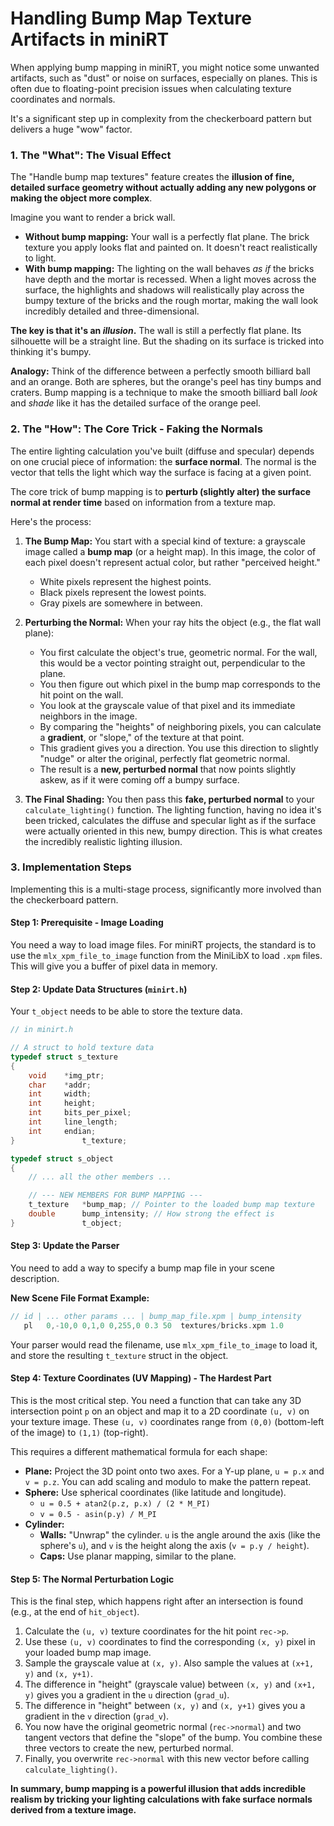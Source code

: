 # Handling Bump Map Texture Artifacts in miniRT

When applying bump mapping in miniRT, you might notice some unwanted artifacts, such as "dust" or noise on surfaces, especially on planes. This is often due to floating-point precision issues when calculating texture coordinates and normals.

It's a significant step up in complexity from the checkerboard pattern but delivers a huge "wow" factor.

### 1. The "What": The Visual Effect

The "Handle bump map textures" feature creates the **illusion of fine, detailed surface geometry without actually adding any new polygons or making the object more complex**.

Imagine you want to render a brick wall.
*   **Without bump mapping:** Your wall is a perfectly flat plane. The brick texture you apply looks flat and painted on. It doesn't react realistically to light.
*   **With bump mapping:** The lighting on the wall behaves *as if* the bricks have depth and the mortar is recessed. When a light moves across the surface, the highlights and shadows will realistically play across the bumpy texture of the bricks and the rough mortar, making the wall look incredibly detailed and three-dimensional.

**The key is that it's an *illusion*.** The wall is still a perfectly flat plane. Its silhouette will be a straight line. But the shading on its surface is tricked into thinking it's bumpy.

**Analogy:** Think of the difference between a perfectly smooth billiard ball and an orange. Both are spheres, but the orange's peel has tiny bumps and craters. Bump mapping is a technique to make the smooth billiard ball *look* and *shade* like it has the detailed surface of the orange peel.

### 2. The "How": The Core Trick - Faking the Normals

The entire lighting calculation you've built (diffuse and specular) depends on one crucial piece of information: the **surface normal**. The normal is the vector that tells the light which way the surface is facing at a given point.

The core trick of bump mapping is to **perturb (slightly alter) the surface normal at render time** based on information from a texture map.

Here's the process:

1.  **The Bump Map:** You start with a special kind of texture: a grayscale image called a **bump map** (or a height map). In this image, the color of each pixel doesn't represent actual color, but rather "perceived height."
    *   White pixels represent the highest points.
    *   Black pixels represent the lowest points.
    *   Gray pixels are somewhere in between.

2.  **Perturbing the Normal:** When your ray hits the object (e.g., the flat wall plane):
    *   You first calculate the object's true, geometric normal. For the wall, this would be a vector pointing straight out, perpendicular to the plane.
    *   You then figure out which pixel in the bump map corresponds to the hit point on the wall.
    *   You look at the grayscale value of that pixel and its immediate neighbors in the image.
    *   By comparing the "heights" of neighboring pixels, you can calculate a **gradient**, or "slope," of the texture at that point.
    *   This gradient gives you a direction. You use this direction to slightly "nudge" or alter the original, perfectly flat geometric normal.
    *   The result is a **new, perturbed normal** that now points slightly askew, as if it were coming off a bumpy surface.

3.  **The Final Shading:** You then pass this **fake, perturbed normal** to your `calculate_lighting()` function. The lighting function, having no idea it's been tricked, calculates the diffuse and specular light as if the surface were actually oriented in this new, bumpy direction. This is what creates the incredibly realistic lighting illusion.

### 3. Implementation Steps

Implementing this is a multi-stage process, significantly more involved than the checkerboard pattern.

#### **Step 1: Prerequisite - Image Loading**

You need a way to load image files. For miniRT projects, the standard is to use the `mlx_xpm_file_to_image` function from the MiniLibX to load `.xpm` files. This will give you a buffer of pixel data in memory.

#### **Step 2: Update Data Structures (`minirt.h`)**

Your `t_object` needs to be able to store the texture data.

```c
// in minirt.h

// A struct to hold texture data
typedef struct s_texture
{
    void    *img_ptr;
    char    *addr;
    int     width;
    int     height;
    int     bits_per_pixel;
    int     line_length;
    int     endian;
}               t_texture;

typedef struct s_object
{
    // ... all the other members ...

    // --- NEW MEMBERS FOR BUMP MAPPING ---
    t_texture   *bump_map; // Pointer to the loaded bump map texture
    double      bump_intensity; // How strong the effect is
}               t_object;
```

#### **Step 3: Update the Parser**

You need to add a way to specify a bump map file in your scene description.

**New Scene File Format Example:**
```c
// id | ... other params ... | bump_map_file.xpm | bump_intensity
   pl   0,-10,0 0,1,0 0,255,0 0.3 50  textures/bricks.xpm 1.0
```
Your parser would read the filename, use `mlx_xpm_file_to_image` to load it, and store the resulting `t_texture` struct in the object.

#### **Step 4: Texture Coordinates (UV Mapping) - The Hardest Part**

This is the most critical step. You need a function that can take any 3D intersection point `p` on an object and map it to a 2D coordinate `(u, v)` on your texture image. These `(u, v)` coordinates range from `(0,0)` (bottom-left of the image) to `(1,1)` (top-right).

This requires a different mathematical formula for each shape:

*   **Plane:** Project the 3D point onto two axes. For a Y-up plane, `u = p.x` and `v = p.z`. You can add scaling and modulo to make the pattern repeat.
*   **Sphere:** Use spherical coordinates (like latitude and longitude).
    *   `u = 0.5 + atan2(p.z, p.x) / (2 * M_PI)`
    *   `v = 0.5 - asin(p.y) / M_PI`
*   **Cylinder:**
    *   **Walls:** "Unwrap" the cylinder. `u` is the angle around the axis (like the sphere's `u`), and `v` is the height along the axis (`v = p.y / height`).
    *   **Caps:** Use planar mapping, similar to the plane.

#### **Step 5: The Normal Perturbation Logic**

This is the final step, which happens right after an intersection is found (e.g., at the end of `hit_object`).

1.  Calculate the `(u, v)` texture coordinates for the hit point `rec->p`.
2.  Use these `(u, v)` coordinates to find the corresponding `(x, y)` pixel in your loaded bump map image.
3.  Sample the grayscale value at `(x, y)`. Also sample the values at `(x+1, y)` and `(x, y+1)`.
4.  The difference in "height" (grayscale value) between `(x, y)` and `(x+1, y)` gives you a gradient in the `u` direction (`grad_u`).
5.  The difference in "height" between `(x, y)` and `(x, y+1)` gives you a gradient in the `v` direction (`grad_v`).
6.  You now have the original geometric normal (`rec->normal`) and two tangent vectors that define the "slope" of the bump. You combine these three vectors to create the new, perturbed normal.
7.  Finally, you overwrite `rec->normal` with this new vector before calling `calculate_lighting()`.

**In summary, bump mapping is a powerful illusion that adds incredible realism by tricking your lighting calculations with fake surface normals derived from a texture image.**

